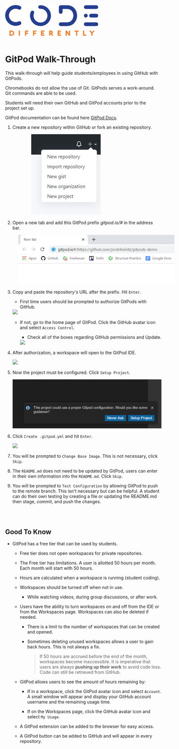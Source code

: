 <img src="../code-diff-logo.png" style="width:300px; height: auto;">

<br>
<br>

# GitPod Walk-Through

This walk-through will help guide students/employees in using GitHub with GitPods. 

Chromebooks do not allow the use of Git. GitPods serves a work-around. Git commands are able to be used. 

Students will need their own GitHub and GitPod accounts prior to the project set up. 

GitPod documentation can be found here [GitPod Docs](https://www.gitpod.io/docs/).

1. Create a new repository within GitHub or fork an existing repository.

<img src="../assets/step-1.PNG" style="margin-left:6em;">

<br>

2. Open a new tab and add this GitPod prefix *gitpod.io/#* in the address bar.

<img src="../assets/step-2.PNG" style="margin-left:3em;">

3. Copy and paste the repository's URL after the prefix. Hit `Enter`.

    - First time users should be prompted to authorize GitPods with GitHub.

    <img src="https://cdn-images-1.medium.com/max/5692/1*K8cn3G30eQouKmWQb228LQ.png">

    - If not, go to the home page of GitPod. Click the GitHub avatar icon and select `Access Control`.

        - Check all of the boxes regarding GitHub permissions and Update.

        <img src="https://user-images.githubusercontent.com/27290320/66707828-caac4e80-ed4f-11e9-8b95-d9c4f621be27.png">

3. After authorization, a workspace will open to the GitPod IDE.

    <img src="https://www.gitpod.io/static/disposable-886b4a0b468b6e119c4565fde44dad0d.jpg">

4. Now the project must be configured. Click `Setup Project`.

    <img src="../assets/step-5.PNG">

5. Click `Create .gitpod.yml` and hit `Enter`.

    <img src="step-6a.PNG">

6. You will be prompted to `Change Base Image`. This is not necessary, click `Skip`.

7. The `README.md` does not need to be updated by GitPod, users can enter in their own information into the `README.md`. Click `Skip`.

8. You will be prompted to `Test Configuration` by allowing GitPod to push to the remote branch. This isn't necessary but can be helpful. A student can do their own testing by creating a file or updating the README.md then stage, commit, and push the changes. 

<br>
<br>

## Good To Know

- GitPod has a free tier that can be used by students.

    - Free tier does not open workspaces for private repositories.

    - The Free tier has limitations. A user is allotted 50 hours per month. Each month will start with 50 hours. 

    - Hours are calculated when a workspace is running (student coding).

    - Workspaces should be turned off when not in use. 

        - While watching videos, during group discussions, or after work.

    - Users have the ability to turn workspaces on and off from the IDE or from the Workspaces page. Workspaces can also be deleted if needed. 

        - There is a limit to the number of workspaces that can be created and opened. 

        - Sometimes deleting unused workspaces allows a user to gain back hours. This is not always a fix.

            > If 50 hours are accrued before the end of the month, workspaces become inaccessible. It is imperative that users are always **pushing up their work** to avoid code loss. Code can still be retrieved from GitHub.

    - GitPod allows users to see the amount of hours remaining by:

        - If in a workspace, click the GitPod avatar icon and select `Account`. A small window will appear and display your GitHub account username and the remaining usage time. 

        - If on the Workspaces page, click the GitHub avatar icon and select `My Usage`.

    - A GitPod extension can be added to the browser for easy access. 

    - A GitPod button can be added to GitHub and will appear in every repository. 
         





